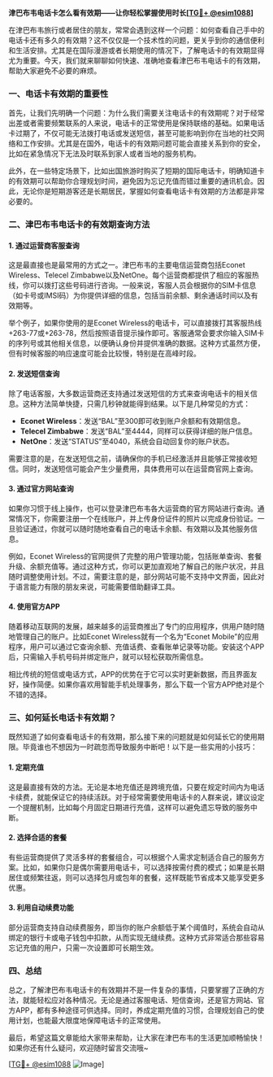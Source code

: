 **津巴布韦电话卡怎么看有效期——让你轻松掌握使用时长[[TG💪+ @esim1088](https://t.me/s/esim1088)]**

在津巴布韦旅行或者居住的朋友，常常会遇到这样一个问题：如何查看自己手中的电话卡还有多久的有效期？这不仅仅是一个技术性的问题，更关乎到你的通信便利和生活安排。尤其是在国际漫游或者长期使用的情况下，了解电话卡的有效期显得尤为重要。今天，我们就来聊聊如何快速、准确地查看津巴布韦电话卡的有效期，帮助大家避免不必要的麻烦。

### 一、电话卡有效期的重要性

首先，让我们先明确一个问题：为什么我们需要关注电话卡的有效期呢？对于经常出差或者需要频繁联系的人来说，电话卡的正常使用是保持联络的基础。如果电话卡过期了，不仅可能无法拨打电话或发送短信，甚至可能影响到你在当地的社交网络和工作安排。尤其是在国外，电话卡的有效期问题可能会直接关系到你的安全，比如在紧急情况下无法及时联系到家人或者当地的服务机构。

此外，在一些特定场景下，比如出国旅游时购买了短期的国际电话卡，明确知道卡的有效期可以帮助你合理规划时间，避免因为忘记充值而错过重要的通讯机会。因此，无论你是短期游客还是长期居民，掌握如何查看电话卡有效期的方法都是非常必要的。

### 二、津巴布韦电话卡的有效期查询方法

#### 1. **通过运营商客服查询**
  
这是最直接也是最常用的方式之一。津巴布韦的主要电信运营商包括Econet Wireless、Telecel Zimbabwe以及NetOne。每个运营商都提供了相应的客服热线，你可以拨打这些号码进行咨询。一般来说，客服人员会根据你的SIM卡信息（如卡号或IMSI码）为你提供详细的信息，包括当前余额、剩余通话时间以及有效期等。

举个例子，如果你使用的是Econet Wireless的电话卡，可以直接拨打其客服热线+263-77或+263-78，然后按照语音提示操作即可。客服通常会要求你输入SIM卡的序列号或其他相关信息，以便确认身份并提供准确的数据。这种方式虽然方便，但有时候客服的响应速度可能会比较慢，特别是在高峰时段。

#### 2. **发送短信查询**

除了电话客服，大多数运营商还支持通过发送短信的方式来查询电话卡的相关信息。这种方法简单快捷，只需几秒钟就能得到结果。以下是几种常见的方式：

- **Econet Wireless**：发送“BAL”至300即可收到账户余额和有效期信息。
- **Telecel Zimbabwe**：发送“BAL”至4444，同样可以获得详细的账户信息。
- **NetOne**：发送“STATUS”至4040，系统会自动回复你的账户状态。

需要注意的是，在发送短信之前，请确保你的手机已经激活并且能够正常接收短信。同时，发送短信可能会产生少量费用，具体费用可以在运营商官网上查询。

#### 3. **通过官方网站查询**

如果你习惯于线上操作，也可以登录津巴布韦各大运营商的官方网站进行查询。通常情况下，你需要注册一个在线账户，并上传身份证件的照片以完成身份验证。一旦验证通过，你就可以随时随地查看自己的电话卡余额、有效期以及其他服务信息。

例如，Econet Wireless的官网提供了完整的用户管理功能，包括账单查询、套餐升级、余额充值等。通过这种方式，你可以更加直观地了解自己的账户状况，并且随时调整使用计划。不过，需要注意的是，部分网站可能不支持中文界面，因此对于语言能力有限的朋友来说，可能需要借助翻译工具。

#### 4. **使用官方APP**

随着移动互联网的发展，越来越多的运营商推出了专门的应用程序，供用户随时随地管理自己的账户。比如Econet Wireless就有一个名为“Econet Mobile”的应用程序，用户可以通过它查询余额、充值话费、查看账单记录等功能。安装这个APP后，只需输入手机号码并绑定账户，就可以轻松获取所需信息。

相比传统的短信或电话方式，APP的优势在于它可以实时更新数据，而且界面友好，操作简便。如果你喜欢用智能手机处理事务，那么下载一个官方APP绝对是个不错的选择。

### 三、如何延长电话卡有效期？

既然知道了如何查看电话卡的有效期，那么接下来的问题就是如何延长它的使用期限。毕竟谁也不想因为一时疏忽而导致服务中断吧！以下是一些实用的小技巧：

#### 1. **定期充值**

这是最直接有效的方法。无论是本地充值还是跨境充值，只要在规定时间内为电话卡续费，就能保证它的持续活跃。对于经常需要使用电话卡的人群来说，建议设定一个提醒机制，比如每个月固定日期进行充值，这样可以避免遗忘导致的服务中断。

#### 2. **选择合适的套餐**

有些运营商提供了灵活多样的套餐组合，可以根据个人需求定制适合自己的服务方案。比如，如果你只是偶尔需要用电话卡，可以选择按需付费的模式；如果是长期居住或频繁往返，则可以选择包月或包年的套餐，这样既能节省成本又能享受更多优惠。

#### 3. **利用自动续费功能**

部分运营商支持自动续费服务，即当你的账户余额低于某个阈值时，系统会自动从绑定的银行卡或电子钱包中扣款，从而实现无缝续费。这种方式非常适合那些容易忘记充值的用户，只需一次设置即可长期生效。

### 四、总结

总之，了解津巴布韦电话卡的有效期并不是一件复杂的事情，只要掌握了正确的方法，就能轻松应对各种情况。无论是通过客服电话、短信查询，还是官方网站、官方APP，都有多种途径可供选择。同时，养成定期充值的习惯，合理规划自己的使用计划，也能最大限度地保障电话卡的正常使用。

最后，希望这篇文章能给大家带来帮助，让大家在津巴布韦的生活更加顺畅愉快！如果你还有什么疑问，欢迎随时留言交流哦~

[[TG💪+ @esim1088](https://t.me/s/esim1088) ![Image](https://i.postimg.cc/4NQfJmqS/Snipaste-2025-05-13-00-14-12.png)]